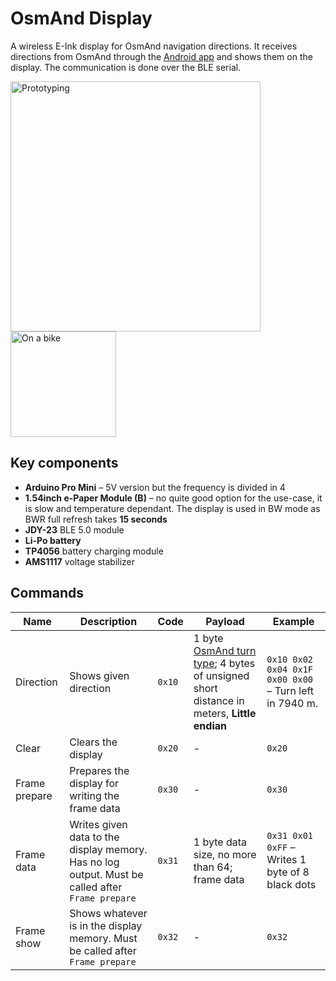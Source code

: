 # OsmAnd Display
A wireless E-Ink display for OsmAnd navigation directions.
It receives directions from OsmAnd through the [Android app](https://github.com/Radiokot/osmand-display-app) and shows them on the display. The communication is done over the BLE serial.

<p float="left">
  <img src="https://user-images.githubusercontent.com/5675681/210539138-c739653d-2bbe-474f-b061-48d86704e82c.png" width="400" alt="Prototyping"/>
  <img src="https://user-images.githubusercontent.com/5675681/210539040-98e129a2-e714-4e51-86d5-f5c6a99e340d.png" width="169" alt="On a bike"/>
</p>

## Key components
- **Arduino Pro Mini** – 5V version but the frequency is divided in 4
- **1.54inch e-Paper Module (B)** – no quite good option for the use-case, it is slow and temperature dependant. The display is used in BW mode as BWR full refresh takes **15 seconds**
- **JDY-23** BLE 5.0 module
- **Li-Po battery**
- **TP4056** battery charging module
- **AMS1117** voltage stabilizer

## Commands
| Name | Description | Code | Payload | Example |
| -----|-------------|------|---------|---------|
|Direction|Shows given direction|`0x10`|1 byte [OsmAnd turn type](https://github.com/osmandapp/OsmAnd/blob/master/OsmAnd-java/src/main/java/net/osmand/router/TurnType.java); 4 bytes of unsigned short distance in meters, **Little endian**| `0x10 0x02 0x04 0x1F 0x00 0x00` – Turn left in 7940 m.|
|Clear|Clears the display|`0x20`|-|`0x20`|
|Frame prepare|Prepares the display for writing the frame data|`0x30`|-|`0x30`|
|Frame data|Writes given data to the display memory. Has no log output. Must be called after `Frame prepare`|`0x31`|1 byte data size, no more than 64; frame data|`0x31 0x01 0xFF` – Writes 1 byte of 8 black dots|
|Frame show|Shows whatever is in the display memory. Must be called after `Frame prepare`|`0x32`|-|`0x32`|
